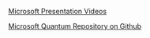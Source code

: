 [Microsoft Presentation Videos](http://aka.ms/QuantumPlaylist)

[Microsoft Quantum Repository on Github](https://github.com/Microsoft/Quantum)
